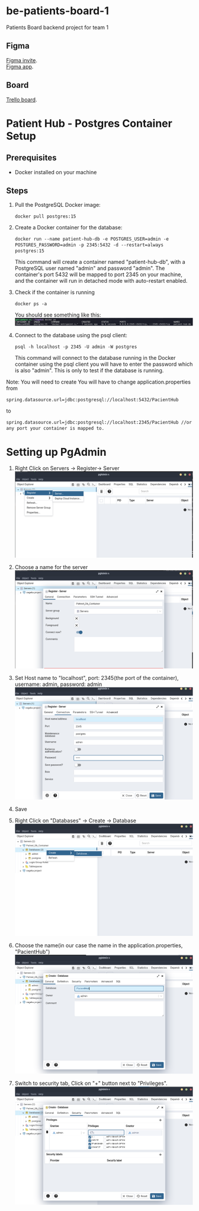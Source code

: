 # be-patients-board-1
Patients Board backend project for team 1


## Figma
[Figma invite](https://www.figma.com/team_invite/redeem/0frX58c9uYY5SZt6QjH26V).  
[Figma app](https://www.figma.com/files/project/85287217/Team-project?fuid=1227273931196471268).  

## Board
[Trello board](https://trello.com/b/NfHY4ZKY/task-boarf).

# Patient Hub - Postgres Container Setup


## Prerequisites

- Docker installed on your machine

## Steps

1. Pull the PostgreSQL Docker image:

    ```
    docker pull postgres:15
    ```

2. Create a Docker container for the database:

    ```
    docker run --name patient-hub-db -e POSTGRES_USER=admin -e POSTGRES_PASSWORD=admin -p 2345:5432 -d --restart=always postgres:15
    ```

   This command will create a container named "patient-hub-db", with a PostgreSQL user named "admin" and password "admin".
The container's port 5432 will be mapped to port 2345 on your machine, and the container will run in detached mode with auto-restart enabled.

3. Check if the container is running
    
    ```
    docker ps -a
    ```
   You should see something like this: ![img.png](images/img.png)
4. Connect to the database using the psql client:

    ```
    psql -h localhost -p 2345 -U admin -W postgres
    ```

   This command will connect to the database running in the Docker container using the psql client you will have to enter the password which is also "admin". This is only to test if the database is running. 

Note:
   You will need to create
   You will have to change application.properties from
   ```
   spring.datasource.url=jdbc:postgresql://localhost:5432/PacientHub
   ```
   to 
   ```
   spring.datasource.url=jdbc:postgresql://localhost:2345/PacientHub //or any port your container is mapped to.
   ```
   

   
# Setting up PgAdmin
   1. Right Click on Servers -> Register-> Server
   ![img_1.png](images/img_1.png)

   2. Choose a name for the server
   ![img_2.png](images/img_2.png)
   3. Set Host name to "localhost", port: 2345(the port of the container), username: admin, password: admin
   ![img_3.png](images/img_3.png)
   4. Save
   5. Right Click on "Databases" -> Create -> Database 
   ![img_4.png](images/img_4.png)
   6. Choose the name(in our case the name in the application.properties, "PacientHub")
   ![img_5.png](images/img_5.png)
   7. Switch to security tab, Click on "+" button next to "Privileges". 
   ![img_6.png](images/img_6.png)



